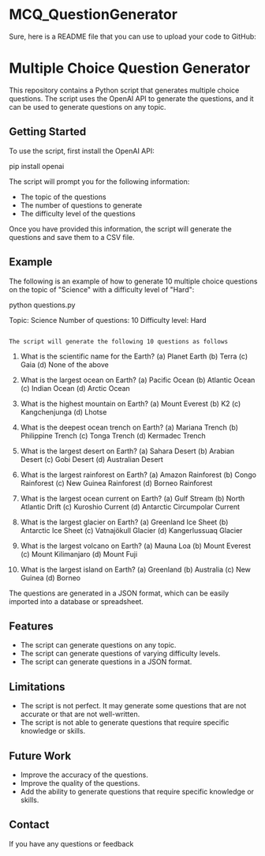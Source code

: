 # MCQ_QuestionGenerator

Sure, here is a README file that you can use to upload your code to GitHub:


# Multiple Choice Question Generator

This repository contains a Python script that generates multiple choice questions. The script uses the OpenAI API to generate the questions, and it can be used to generate questions on any topic.

## Getting Started

To use the script, first install the OpenAI API:


pip install openai


The script will prompt you for the following information:

* The topic of the questions
* The number of questions to generate
* The difficulty level of the questions 

Once you have provided this information, the script will generate the questions and save them to a CSV file.

## Example

The following is an example of how to generate 10 multiple choice questions on the topic of "Science" with a difficulty level of "Hard":


python questions.py

Topic: Science
Number of questions: 10
Difficulty level: Hard
```

The script will generate the following 10 questions as follows

```
1. What is the scientific name for the Earth?
(a) Planet Earth
(b) Terra
(c) Gaia
(d) None of the above

2. What is the largest ocean on Earth?
(a) Pacific Ocean
(b) Atlantic Ocean
(c) Indian Ocean
(d) Arctic Ocean

3. What is the highest mountain on Earth?
(a) Mount Everest
(b) K2
(c) Kangchenjunga
(d) Lhotse

4. What is the deepest ocean trench on Earth?
(a) Mariana Trench
(b) Philippine Trench
(c) Tonga Trench
(d) Kermadec Trench

5. What is the largest desert on Earth?
(a) Sahara Desert
(b) Arabian Desert
(c) Gobi Desert
(d) Australian Desert

6. What is the largest rainforest on Earth?
(a) Amazon Rainforest
(b) Congo Rainforest
(c) New Guinea Rainforest
(d) Borneo Rainforest

7. What is the largest ocean current on Earth?
(a) Gulf Stream
(b) North Atlantic Drift
(c) Kuroshio Current
(d) Antarctic Circumpolar Current

8. What is the largest glacier on Earth?
(a) Greenland Ice Sheet
(b) Antarctic Ice Sheet
(c) Vatnajökull Glacier
(d) Kangerlussuaq Glacier

9. What is the largest volcano on Earth?
(a) Mauna Loa
(b) Mount Everest
(c) Mount Kilimanjaro
(d) Mount Fuji

10. What is the largest island on Earth?
(a) Greenland
(b) Australia
(c) New Guinea
(d) Borneo


The questions are generated in a JSON format, which can be easily imported into a database or spreadsheet.

## Features

* The script can generate questions on any topic.
* The script can generate questions of varying difficulty levels.
* The script can generate questions in a JSON format.

## Limitations

* The script is not perfect. It may generate some questions that are not accurate or that are not well-written.
* The script is not able to generate questions that require specific knowledge or skills.

## Future Work

* Improve the accuracy of the questions.
* Improve the quality of the questions.
* Add the ability to generate questions that require specific knowledge or skills.

## Contact

If you have any questions or feedback



